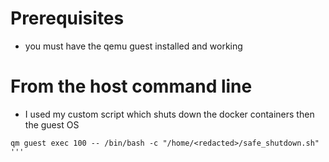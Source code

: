 # Prerequisites

- you must have the qemu guest installed and working

# From the host command line
- I used my custom script which shuts down the docker containers then the guest OS
```
qm guest exec 100 -- /bin/bash -c "/home/<redacted>/safe_shutdown.sh"
'''
